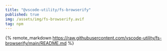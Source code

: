 ```yaml
---
title: "@vscode-utility/fs-browserify"
published: true
img: /assets/img/fs-browserify.avif
tag: npm
---
```


{% remote_markdown https://raw.githubusercontent.com/vscode-utility/fs-browserify/main/README.md %}
